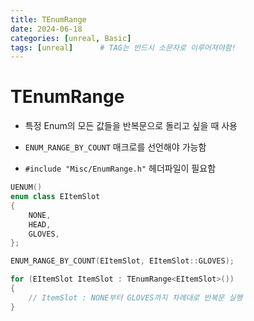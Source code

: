 ```yaml
---
title: TEnumRange
date: 2024-06-18
categories: [unreal, Basic]
tags: [unreal]		# TAG는 반드시 소문자로 이루어져야함!
---
```


# TEnumRange

* 특정 Enum의 모든 값들을 반복문으로 돌리고 싶을 때 사용

* `ENUM_RANGE_BY_COUNT` 매크로를 선언해야 가능함

* `#include "Misc/EnumRange.h"` 헤더파일이 필요함

```c++
UENUM()
enum class EItemSlot
{
	NONE,
	HEAD,	
	GLOVES,
};

ENUM_RANGE_BY_COUNT(EItemSlot, EItemSlot::GLOVES);

for (EItemSlot ItemSlot : TEnumRange<EItemSlot>())
{
    // ItemSlot : NONE부터 GLOVES까지 차례대로 반복문 실행
}
```